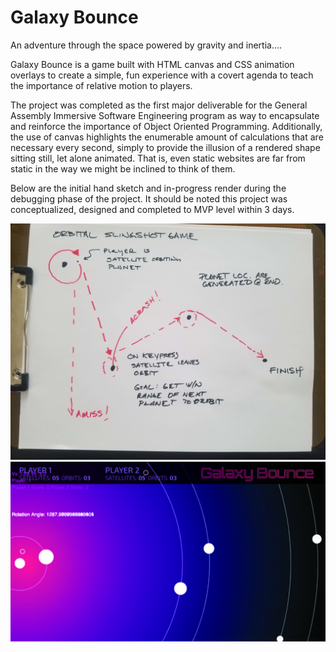 # Galaxy Bounce

An adventure through the space powered by gravity and inertia....

Galaxy Bounce is a game built with HTML canvas and CSS animation overlays to create a simple, fun experience with a covert agenda to teach the importance of relative motion to players. 

The project was completed as the first major deliverable for the General Assembly Immersive Software Engineering program as way to encapsulate and reinforce the importance of Object Oriented Programming. Additionally, the use of canvas highlights the enumerable amount of calculations that are necessary every second, simply to provide the illusion of a rendered shape sitting still, let alone animated. That is, even static websites are far from static in the way we might be inclined to think of them. 

Below are the initial hand sketch and in-progress render during the debugging phase of the project. It should be noted this project was conceptualized, designed and completed to MVP level within 3 days.


<img src="/design-user-stories/game_sketch.jpg">

<img src="/design-user-stories/game_debug_render.jpg">

